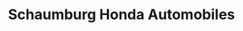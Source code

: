 ---
title: "Schaumburg Honda Automobiles"
url: /schaumburg/schaumburg-honda-automobiles/
shop: car
---